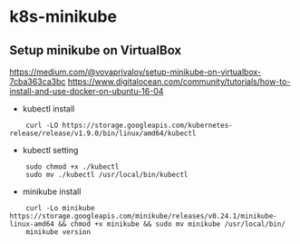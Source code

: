 # k8s-minikube

## Setup minikube on VirtualBox
https://medium.com/@vovaprivalov/setup-minikube-on-virtualbox-7cba363ca3bc
https://www.digitalocean.com/community/tutorials/how-to-install-and-use-docker-on-ubuntu-16-04
- kubectl install
```
	curl -LO https://storage.googleapis.com/kubernetes-release/release/v1.9.0/bin/linux/amd64/kubectl
```
- kubectl setting
```
	sudo chmod +x ./kubectl
	sudo mv ./kubectl /usr/local/bin/kubectl
```
- minikube install
```
	curl -Lo minikube https://storage.googleapis.com/minikube/releases/v0.24.1/minikube-linux-amd64 && chmod +x minikube && sudo mv minikube /usr/local/bin/
	minikube version
```
